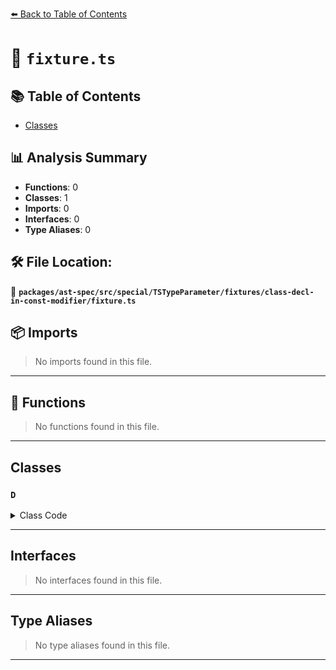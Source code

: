 [⬅️ Back to Table of Contents](../../../../../../../index.md)

# 📄 `fixture.ts`

## 📚 Table of Contents

- [Classes](#classes)

## 📊 Analysis Summary

- **Functions**: 0
- **Classes**: 1
- **Imports**: 0
- **Interfaces**: 0
- **Type Aliases**: 0

## 🛠️ File Location:
📂 **`packages/ast-spec/src/special/TSTypeParameter/fixtures/class-decl-in-const-modifier/fixture.ts`**

## 📦 Imports

> No imports found in this file.


---

## 🔧 Functions

> No functions found in this file.


---

## Classes

### `D`

<details><summary>Class Code</summary>

```ts
class D<const in T> {}
```
</details>


---

## Interfaces

> No interfaces found in this file.


---

## Type Aliases

> No type aliases found in this file.


---